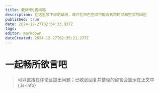 ```yaml
---
title: 载体M的提问箱
description: 在这里写下你的疑问，或许在白色空间中能收到跨时间和空间的回应
published: true
date: 2024-12-27T02:54:33.937Z
tags: 
editor: markdown
dateCreated: 2024-12-27T02:35:21.277Z
---
```


# 一起畅所欲言吧
> 可以直接在评论区提出问题；已收到回复并整理的留言会显示在正文中
{.is-info}
